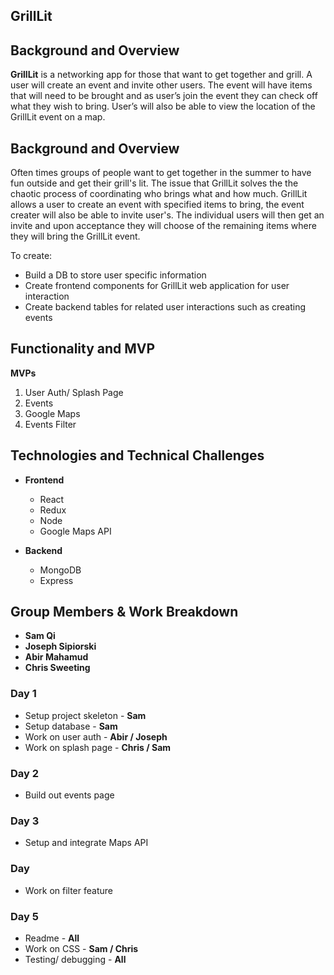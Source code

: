 **GrillLit**
-------



##    **Background and Overview**
**GrillLit** is a networking app for those that want to get together and grill. A user will create an event and invite other users. The event will have items that will need to be brought and as user’s join the event they can check off what they wish to bring. User’s will also be able to view the location of the GrillLit event on a map.

##    **Background and Overview**
Often times groups of people want to get together in the summer to have fun outside and get
their grill's lit. The issue that GrillLit solves the the chaotic process of coordinating who brings what and how much. GrillLit allows a user to create an event with specified items to bring, the event creater will also be able to invite user's. The individual users will then get an invite and upon acceptance they will choose of the remaining items where they will bring the GrillLit event. 


To create:
* Build a DB to store user specific information
* Create frontend components for GrillLit web application for user interaction
* Create backend tables for related user interactions such as creating events


##    **Functionality and MVP**
**MVPs**

 1. User Auth/ Splash Page
 2. Events
 3. Google Maps
 4. Events Filter

##    **Technologies and Technical Challenges**

 - **Frontend**
	 - React
	 - Redux
	 - Node
	 - Google Maps API

 - **Backend**
	 - MongoDB
	 - Express

## Group Members & Work Breakdown

 - **Sam Qi**
 -  **Joseph Sipiorski**
 - **Abir Mahamud**
 - **Chris Sweeting**


### Day 1
- Setup project skeleton - **Sam**
- Setup database - **Sam**
- Work on user auth - **Abir / Joseph**
- Work on splash page - **Chris / Sam**

### Day 2
- Build out events page

### Day 3
- Setup and integrate Maps API

### Day 
- Work on filter feature

### Day 5
- Readme - **All**
- Work on CSS - **Sam / Chris**
- Testing/ debugging - **All**
